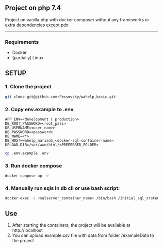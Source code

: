 ## Project on php 7.4 
Project on vanilla php with docker composer without any frameworks or extra dependencies except pdo
___
### Requirements
- Docker
- (partially) Linux
## SETUP
### 1. Clone the project
```bash
git clone git@github.com:Fessovsky/wahelp_basic.git
```

### 2. Copy env.example to .env
```text
APP_ENV=<development | production>
DB_ROOT_PASSWORD=<root_pass>
DB_USERNAME=<user_name>
DB_PASSWORD=<password>
DB_NAME=<*>
DB_HOST=wahelp_mariadb_<docker-sql-container-name>
UPLOAD_DIR=/var/www/html/<PREFERRED_FOLDER>
```
```bash
cp .env.example .env
```

### 3. Run docker compose
```bash
docker compose up -d
```
### 4. Manually run sqls in db cli or use bash script: 
```bash
docker exec -i <sqlserver_container_name> /bin/bash /Initial_sql_statements/run-sql.sh
```

## Use
1. After starting the containers, the project will be available at http://localhost
2. You can upload example.csv file with data from folder /exampleData to the project